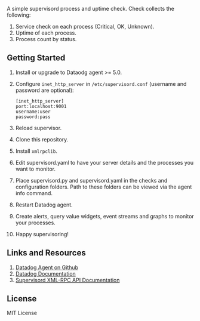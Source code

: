 A simple supervisord process and uptime check. Check collects the following:

1. Service check on each process (Critical, OK, Unknown).
2. Uptime of each process.
3. Process count by status.

Getting Started
---------------
1. Install or upgrade to Dataodg agent >= 5.0.
2. Configure `inet_http_server` in `/etc/supervisord.conf` (username and password are optional):

    ```
    [inet_http_server]
    port:localhost:9001
    username:user
    password:pass
    ```
3. Reload supervisor.
4. Clone this repository.
5. Install `xmlrpclib`.
6. Edit supervisord.yaml to have your server details and the processes you want to monitor.
7. Place supervisord.py and supervisord.yaml in the checks and configuration folders. Path to these folders can be viewed via the agent info command.
8. Restart Datadog agent.
9. Create alerts, query value widgets, event streams and graphs to monitor your processes.
10. Happy supervisoring!

Links and Resources
-------------------
1. [Datadog Agent on Github](https://github.com/DataDog/dd-agent/)
2. [Datadog Documentation](http://docs.datadoghq.com/)
3. [Supervisord XML-RPC API Documentation](http://supervisord.org/api.html)

License
-------
MIT License

